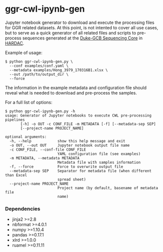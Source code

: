 # ggr-cwl-ipynb-gen
Jupyter notebook generator to download and execute the processing files for GGR related datasets. 
At this point, is not intented to cover all use cases, but to serve as a quick generator of all 
related files and scripts to pre-process sequences generated at the [Duke-GCB Sequencing Core](https://genome.duke.edu/cores-and-services/sequencing-and-genomic-technologies) in [HARDAC](https://genome.duke.edu/cores-and-services/computational-solutions/compute-environments-genomics).

Example of usage:
```
$ python ggr-cwl-ipynb-gen.py \
  --conf examples/conf.yaml \
  --metadata examples/Hong_3979_170316B1.xlsx \
  --out /path/to/output_dir \
  --force
```
The information in the example metadata and configuration file should reveal what is needed to download and pre-process the samples.

For a full list of options:
```
$ python ggr-cwl-ipynb-gen.py -h
usage: Generator of Jupyter notebooks to execute CWL pre-processing pipelines
       [-h] -o OUT -c CONF_FILE -m METADATA [-f] [--metadata-sep SEP]
       [--project-name PROJECT_NAME]

optional arguments:
  -h, --help            show this help message and exit
  -o OUT, --out OUT     Jupyter notebook output file name
  -c CONF_FILE, --conf-file CONF_FILE
                        YAML configuration file (see examples)
  -m METADATA, --metadata METADATA
                        Metadata file with samples information
  -f, --force           Force to overwrite output file
  --metadata-sep SEP    Separator for metadata file (when different than Excel
                        spread sheet)
  --project-name PROJECT_NAME
                        Project name (by default, basename of metadata file
                        name)
```

### Dependencies
- jinja2 >=2.8
- nbformat >=4.0.1
- numpy >=1.10.4
- pandas >=0.17.1
- xlrd >=1.0.0
- ruamel >=0.11.11
